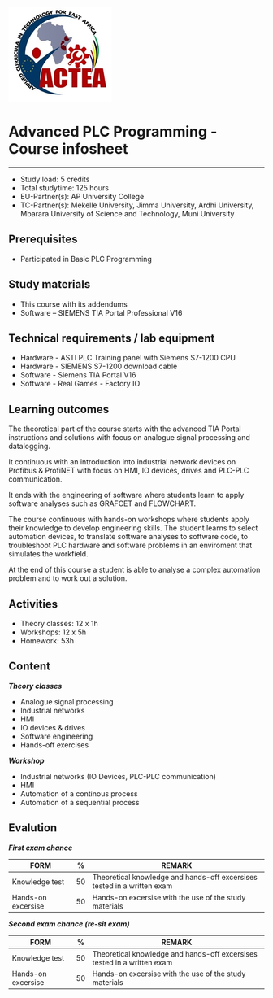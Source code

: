 ![ACTEA_logo](/ACTEA_logo.jpg)

# Advanced PLC Programming - Course infosheet
____________________________________________________________
* Study load: 5 credits
* Total studytime: 125 hours
* EU-Partner(s): AP University College
* TC-Partner(s): Mekelle University, Jimma University, Ardhi University, Mbarara University of Science and Technology, Muni University

## Prerequisites
* Participated in Basic PLC Programming

## Study materials
* This course with its addendums
* Software – SIEMENS TIA Portal Professional V16

## Technical requirements / lab equipment
* Hardware - ASTI PLC Training panel with Siemens S7-1200 CPU
* Hardware - SIEMENS S7-1200 download cable
* Software - Siemens TIA Portal V16
* Software - Real Games - Factory IO

## Learning outcomes
The theoretical part of the course starts with the advanced TIA Portal instructions and solutions with focus on analogue signal processing and datalogging.

It continuous with an introduction into industrial network devices on Profibus & ProfiNET with focus on HMI, IO devices, drives and PLC-PLC communication.

It ends with the engineering of software where students learn to apply software analyses such as GRAFCET and FLOWCHART.

The course continuous with hands-on workshops where students apply their knowledge to develop engineering skills. The student learns to select automation devices, to translate software analyses to software code, to troubleshoot PLC hardware and software problems in an enviroment that simulates the workfield.

At the end of this course a student is able to analyse a complex automation problem and to work out a solution.

## Activities
-   Theory classes: 12 x 1h
-   Workshops: 12 x 5h
-   Homework: 53h

## Content
***Theory classes***
-   Analogue signal processing
-   Industrial networks
-   HMI
-   IO devices & drives
-   Software engineering
-   Hands-off exercises

***Workshop***
-   Industrial networks (IO Devices, PLC-PLC communication)
-   HMI
-   Automation of a continous process
-   Automation of a sequential process

## Evalution
***First exam chance***

| FORM | % | REMARK |
|---|---|---|
| Knowledge test | 50 | Theoretical knowledge and hands-off excersises tested in a written exam |
| Hands-on excersise | 50 | Hands-on excersise with the use of the study materials |

***Second exam chance (re-sit exam)***

| FORM | % | REMARK |
|----|---|---|
| Knowledge test | 50 | Theoretical knowledge and hands-off excersises tested in a written exam |
| Hands-on excersise | 50 | Hands-on excersise with the use of the study materials |
